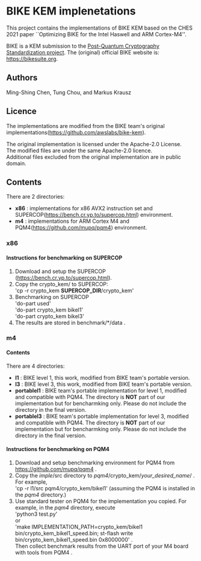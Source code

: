 
# BIKE KEM implenetations

This project contains the implementations of BIKE KEM based on the CHES 2021 paper
``Optimizing BIKE for the Intel Haswell and ARM Cortex-M4''.


BIKE is a KEM submission to the
[Post-Quantum Cryptography Standardization project](http://csrc.nist.gov/projects/post-quantum-cryptography).
The (original) official BIKE website is: https://bikesuite.org.

## Authors

Ming-Shing Chen, Tung Chou, and Markus Krausz

## Licence

The implementations are modified from the BIKE team's original implementations(https://github.com/awslabs/bike-kem).  


The original implementation is licensed under the Apache-2.0 License.  
The modified files are under the same Apache-2.0 licence.  
Additional files excluded from the original implementation are in public domain.  



## Contents

There are 2 directories:

- **x86** : implementations for x86 AVX2 instruction set and SUPERCOP(https://bench.cr.yp.to/supercop.html) environment.
- **m4**  : implementations for ARM Cortex M4 and PQM4(https://github.com/mupq/pqm4) environment.


### **x86**

#### Instructions for benchmarking on SUPERCOP
1. Download and setup the SUPERCOP (https://bench.cr.yp.to/supercop.html).
2. Copy the crypto_kem/ to SUPERCOP:  
  'cp -r crypto_kem  **SUPERCOP_DIR**/crypto_kem'  
3. Benchmarking on SUPERCOP  
  'do-part used'  
  'do-part crypto_kem bikel1'  
  'do-part crypto_kem bikel3'  
4. The results are stored in benchmark/*/data .


### **m4**

#### Contents

There are 4 directories:

- **l1** : BIKE level 1, this work, modified from BIKE team's portable version.
- **l3** : BIKE level 3, this work, modified from BIKE team's portable version.
- **portablel1** : BIKE team's portable implementation for level 1, modified and compatible with PQM4. The directory is **NOT** part of 
  our implementation but for bencharmking only. Please do not include the directory in the final version.  
- **portablel3** : BIKE team's portable implementation for level 3, modified and compatible with PQM4. The directory is **NOT** part of 
  our implementation but for bencharmking only. Please do not include the directory in the final version.  


#### Instructions for benchmarking on PQM4
1. Download and setup benchmarking environment for PQM4 from https://github.com/mupq/pqm4 .
2. Copy the *imple*/src directory to  *pqm4*/crypto_kem/*your_desired_name*/ . For example,  
  'cp -r l1/src  pqm4/crypto_kem/bikel1'  (assuming the PQM4 is installed in the *pqm4* directory.)
3. Use standard tester on PQM4 for the implementation you copied. For example, in the *pqm4* directory, execute  
  'python3 test.py'  
  or  
  'make IMPLEMENTATION_PATH=crypto_kem/bikel1 bin/crypto_kem_bikel1_speed.bin; st-flash write bin/crypto_kem_bikel1_speed.bin 0x8000000' .  
  Then collect benchmark results from the UART port of your M4 board with tools from PQM4 .




